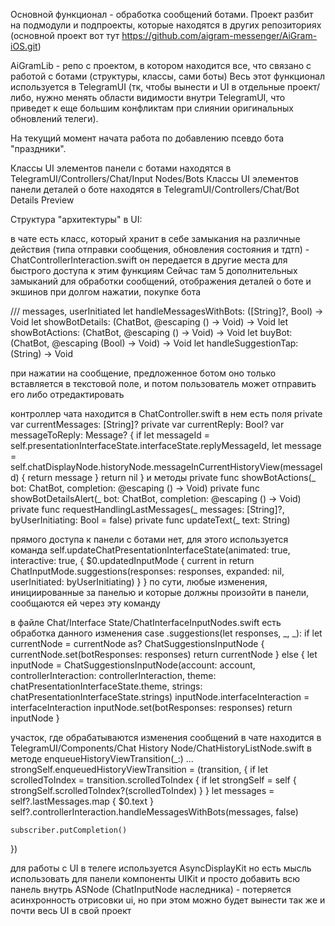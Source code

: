 Основной функционал - обработка сообщений ботами.
Проект разбит на подмодули и подпроекты, которые находятся в других репозиториях (основной проект вот тут https://github.com/aigram-messenger/AiGram-iOS.git)

AiGramLib - репо с проектом, в котором находится все, что связано с работой с ботами (структуры, классы, сами боты)
Весь этот функционал используется в TelegramUI (тк, чтобы вынести и UI в отдельные проект/либо, нужно менять области видимости внутри TelegramUI, что приведет к еще большим конфликтам при слиянии оригинальных обновлений телеги).

На текущий момент начата работа по добавлению псевдо бота "праздники".

Классы UI элементов панели с ботами находятся в TelegramUI/Controllers/Chat/Input Nodes/Bots
Классы UI элементов панели деталей о боте находятся в TelegramUI/Controllers/Chat/Bot Details Preview


Структура "архитектуры" в UI:

в чате есть класс, который хранит в себе замыкания на различные действия (типа отправки сообщения, обновления состояния и тдтп) - ChatControllerInteraction.swift
он передается в другие места для быстрого доступа к этим функциям
Сейчас там 5 дополнительных замыканий для обработки сообщений, отображения деталей о боте и экшинов при долгом нажатии, покупке бота

/// messages, userInitiated
let handleMessagesWithBots: ([String]?, Bool) -> Void
let showBotDetails: (ChatBot, @escaping () -> Void) -> Void
let showBotActions: (ChatBot, @escaping () -> Void) -> Void
let buyBot: (ChatBot, @escaping (Bool) -> Void) -> Void
let handleSuggestionTap: (String) -> Void

при нажатии на сообщение, предложенное ботом оно только вставляется в текстовой поле, и потом пользователь может отправить его либо отредактировать

контроллер чата находится в ChatController.swift
в нем есть поля
private var currentMessages: [String]?
private var currentReply: Bool?
var messageToReply: Message? {
    if let messageId = self.presentationInterfaceState.interfaceState.replyMessageId,
        let message = self.chatDisplayNode.historyNode.messageInCurrentHistoryView(messageId) {
        return message
    }
    return nil
}
и методы
private func showBotActions(_ bot: ChatBot, completion: @escaping () -> Void)
private func showBotDetailsAlert(_ bot: ChatBot, completion: @escaping () -> Void)
private func requestHandlingLastMessages(_ messages: [String]?, byUserInitiating: Bool = false)
private func updateText(_ text: String)

прямого доступа к панели с ботами нет, для этого используется команда
self.updateChatPresentationInterfaceState(animated: true, interactive: true, {
    $0.updatedInputMode { current in
        return ChatInputMode.suggestions(responses: responses, expanded: nil, userInitiated: byUserInitiating)
    }
}
по сути, любые изменения, инициированные за панелью и которые должны произойти в панели, сообщаются ей через эту команду

в файле Chat/Interface State/ChatInterfaceInputNodes.swift есть обработка данного изменения
case .suggestions(let responses, _, _):
    if let currentNode = currentNode as? ChatSuggestionsInputNode {
        currentNode.set(botResponses: responses)
        return currentNode
    } else {
        let inputNode = ChatSuggestionsInputNode(account: account, controllerInteraction: controllerInteraction, theme: chatPresentationInterfaceState.theme, strings: chatPresentationInterfaceState.strings)
        inputNode.interfaceInteraction = interfaceInteraction
        inputNode.set(botResponses: responses)
        return inputNode
    }
    
участок, где обрабатываются изменения сообщений в чате находится в TelegramUI/Components/Chat History Node/ChatHistoryListNode.swift
в методе enqueueHistoryViewTransition(_:)
...
strongSelf.enqueuedHistoryViewTransition = (transition, {
    if let scrolledToIndex = transition.scrolledToIndex {
        if let strongSelf = self {
            strongSelf.scrolledToIndex?(scrolledToIndex)
        }
    }
    let messages = self?.lastMessages.map { $0.text }
    self?.controllerInteraction.handleMessagesWithBots(messages, false)
    
    subscriber.putCompletion()
})

для работы с UI в телеге используется AsyncDisplayKit
но есть мысль использовать для панели компоненты UIKit и просто добавить всю панель внутрь ASNode (ChatInputNode наследника) - потеряется асинхронность отрисовки ui, но при этом можно будет вынести так же и почти весь UI в свой проект